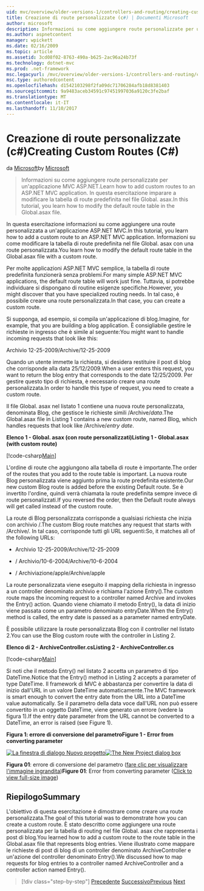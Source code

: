```yaml
---
uid: mvc/overview/older-versions-1/controllers-and-routing/creating-custom-routes-cs
title: Creazione di route personalizzate (c#) | Documenti Microsoft
author: microsoft
description: Informazioni su come aggiungere route personalizzate per un'applicazione MVC ASP.NET. In questa esercitazione imparare a modificare la tabella di route predefinita nel file Global. asax.
ms.author: aspnetcontent
manager: wpickett
ms.date: 02/16/2009
ms.topic: article
ms.assetid: 3cd08f02-8763-490a-b625-2ac96a24b73f
ms.technology: dotnet-mvc
ms.prod: .net-framework
msc.legacyurl: /mvc/overview/older-versions-1/controllers-and-routing/creating-custom-routes-cs
msc.type: authoredcontent
ms.openlocfilehash: d1542103298f2fa09dc71706284afb18d8381403
ms.sourcegitcommit: 9a9483aceb34591c97451997036a9120c3fe2baf
ms.translationtype: MT
ms.contentlocale: it-IT
ms.lasthandoff: 11/10/2017
---
```

<a name="creating-custom-routes-c"></a><span data-ttu-id="d2b28-104">Creazione di route personalizzate (c#)</span><span class="sxs-lookup"><span data-stu-id="d2b28-104">Creating Custom Routes (C#)</span></span>
====================
<span data-ttu-id="d2b28-105">da [Microsoft](https://github.com/microsoft)</span><span class="sxs-lookup"><span data-stu-id="d2b28-105">by [Microsoft](https://github.com/microsoft)</span></span>

> <span data-ttu-id="d2b28-106">Informazioni su come aggiungere route personalizzate per un'applicazione MVC ASP.NET.</span><span class="sxs-lookup"><span data-stu-id="d2b28-106">Learn how to add custom routes to an ASP.NET MVC application.</span></span> <span data-ttu-id="d2b28-107">In questa esercitazione imparare a modificare la tabella di route predefinita nel file Global. asax.</span><span class="sxs-lookup"><span data-stu-id="d2b28-107">In this tutorial, you learn how to modify the default route table in the Global.asax file.</span></span>


<span data-ttu-id="d2b28-108">In questa esercitazione informazioni su come aggiungere una route personalizzata a un'applicazione ASP.NET MVC.</span><span class="sxs-lookup"><span data-stu-id="d2b28-108">In this tutorial, you learn how to add a custom route to an ASP.NET MVC application.</span></span> <span data-ttu-id="d2b28-109">Informazioni su come modificare la tabella di route predefinita nel file Global. asax con una route personalizzata.</span><span class="sxs-lookup"><span data-stu-id="d2b28-109">You learn how to modify the default route table in the Global.asax file with a custom route.</span></span>

<span data-ttu-id="d2b28-110">Per molte applicazioni ASP.NET MVC semplice, la tabella di route predefinita funzionerà senza problemi.</span><span class="sxs-lookup"><span data-stu-id="d2b28-110">For many simple ASP.NET MVC applications, the default route table will work just fine.</span></span> <span data-ttu-id="d2b28-111">Tuttavia, si potrebbe individuare si dispongano di routine esigenze specifiche.</span><span class="sxs-lookup"><span data-stu-id="d2b28-111">However, you might discover that you have specialized routing needs.</span></span> <span data-ttu-id="d2b28-112">In tal caso, è possibile creare una route personalizzata.</span><span class="sxs-lookup"><span data-stu-id="d2b28-112">In that case, you can create a custom route.</span></span>

<span data-ttu-id="d2b28-113">Si supponga, ad esempio, si compila un'applicazione di blog.</span><span class="sxs-lookup"><span data-stu-id="d2b28-113">Imagine, for example, that you are building a blog application.</span></span> <span data-ttu-id="d2b28-114">È consigliabile gestire le richieste in ingresso che è simile al seguente:</span><span class="sxs-lookup"><span data-stu-id="d2b28-114">You might want to handle incoming requests that look like this:</span></span>

<span data-ttu-id="d2b28-115">Archivio 12-25-2009</span><span class="sxs-lookup"><span data-stu-id="d2b28-115">/Archive/12-25-2009</span></span>

<span data-ttu-id="d2b28-116">Quando un utente immette la richiesta, si desidera restituire il post di blog che corrisponde alla data 25/12/2009.</span><span class="sxs-lookup"><span data-stu-id="d2b28-116">When a user enters this request, you want to return the blog entry that corresponds to the date 12/25/2009.</span></span> <span data-ttu-id="d2b28-117">Per gestire questo tipo di richiesta, è necessario creare una route personalizzata.</span><span class="sxs-lookup"><span data-stu-id="d2b28-117">In order to handle this type of request, you need to create a custom route.</span></span>

<span data-ttu-id="d2b28-118">Il file Global. asax nel listato 1 contiene una nuova route personalizzata, denominata Blog, che gestisce le richieste simili /Archive/*data*.</span><span class="sxs-lookup"><span data-stu-id="d2b28-118">The Global.asax file in Listing 1 contains a new custom route, named Blog, which handles requests that look like /Archive/*entry date*.</span></span>

<span data-ttu-id="d2b28-119">**Elenco 1 - Global. asax (con route personalizzati)**</span><span class="sxs-lookup"><span data-stu-id="d2b28-119">**Listing 1 - Global.asax (with custom route)**</span></span>

[!code-csharp[Main](creating-custom-routes-cs/samples/sample1.cs)]

<span data-ttu-id="d2b28-120">L'ordine di route che aggiungono alla tabella di route è importante.</span><span class="sxs-lookup"><span data-stu-id="d2b28-120">The order of the routes that you add to the route table is important.</span></span> <span data-ttu-id="d2b28-121">La nuova route Blog personalizzata viene aggiunto prima la route predefinita esistente.</span><span class="sxs-lookup"><span data-stu-id="d2b28-121">Our new custom Blog route is added before the existing Default route.</span></span> <span data-ttu-id="d2b28-122">Se è invertito l'ordine, quindi verrà chiamata la route predefinita sempre invece di route personalizzati.</span><span class="sxs-lookup"><span data-stu-id="d2b28-122">If you reversed the order, then the Default route always will get called instead of the custom route.</span></span>

<span data-ttu-id="d2b28-123">La route di Blog personalizzata corrisponde a qualsiasi richiesta che inizia con archivio /.</span><span class="sxs-lookup"><span data-stu-id="d2b28-123">The custom Blog route matches any request that starts with /Archive/.</span></span> <span data-ttu-id="d2b28-124">In tal caso, corrisponde tutti gli URL seguenti:</span><span class="sxs-lookup"><span data-stu-id="d2b28-124">So, it matches all of the following URLs:</span></span>

- <span data-ttu-id="d2b28-125">Archivio 12-25-2009</span><span class="sxs-lookup"><span data-stu-id="d2b28-125">/Archive/12-25-2009</span></span>

- <span data-ttu-id="d2b28-126">/ Archivio/10-6-2004</span><span class="sxs-lookup"><span data-stu-id="d2b28-126">/Archive/10-6-2004</span></span>

- <span data-ttu-id="d2b28-127">/ Archiviazione/apple</span><span class="sxs-lookup"><span data-stu-id="d2b28-127">/Archive/apple</span></span>

<span data-ttu-id="d2b28-128">La route personalizzata viene eseguito il mapping della richiesta in ingresso a un controller denominato archivio e richiama l'azione Entry().</span><span class="sxs-lookup"><span data-stu-id="d2b28-128">The custom route maps the incoming request to a controller named Archive and invokes the Entry() action.</span></span> <span data-ttu-id="d2b28-129">Quando viene chiamato il metodo Entry(), la data di inizio viene passata come un parametro denominato entryDate.</span><span class="sxs-lookup"><span data-stu-id="d2b28-129">When the Entry() method is called, the entry date is passed as a parameter named entryDate.</span></span>

<span data-ttu-id="d2b28-130">È possibile utilizzare la route personalizzata Blog con il controller nel listato 2.</span><span class="sxs-lookup"><span data-stu-id="d2b28-130">You can use the Blog custom route with the controller in Listing 2.</span></span>

<span data-ttu-id="d2b28-131">**Elenco di 2 - ArchiveController.cs**</span><span class="sxs-lookup"><span data-stu-id="d2b28-131">**Listing 2 - ArchiveController.cs**</span></span>

[!code-csharp[Main](creating-custom-routes-cs/samples/sample2.cs)]

<span data-ttu-id="d2b28-132">Si noti che il metodo Entry() nel listato 2 accetta un parametro di tipo DateTime.</span><span class="sxs-lookup"><span data-stu-id="d2b28-132">Notice that the Entry() method in Listing 2 accepts a parameter of type DateTime.</span></span> <span data-ttu-id="d2b28-133">Il framework di MVC è abbastanza per convertire la data di inizio dall'URL in un valore DateTime automaticamente.</span><span class="sxs-lookup"><span data-stu-id="d2b28-133">The MVC framework is smart enough to convert the entry date from the URL into a DateTime value automatically.</span></span> <span data-ttu-id="d2b28-134">Se il parametro della data voce dall'URL non può essere convertito in un oggetto DateTime, viene generato un errore (vedere la figura 1).</span><span class="sxs-lookup"><span data-stu-id="d2b28-134">If the entry date parameter from the URL cannot be converted to a DateTime, an error is raised (see Figure 1).</span></span>

<span data-ttu-id="d2b28-135">**Figura 1: errore di conversione del parametro**</span><span class="sxs-lookup"><span data-stu-id="d2b28-135">**Figure 1 - Error from converting parameter**</span></span>


<span data-ttu-id="d2b28-136">[![La finestra di dialogo Nuovo progetto](creating-custom-routes-cs/_static/image1.jpg)](creating-custom-routes-cs/_static/image1.png)</span><span class="sxs-lookup"><span data-stu-id="d2b28-136">[![The New Project dialog box](creating-custom-routes-cs/_static/image1.jpg)](creating-custom-routes-cs/_static/image1.png)</span></span>

<span data-ttu-id="d2b28-137">**Figura 01**: errore di conversione del parametro ([fare clic per visualizzare l'immagine ingrandita](creating-custom-routes-cs/_static/image2.png))</span><span class="sxs-lookup"><span data-stu-id="d2b28-137">**Figure 01**: Error from converting parameter ([Click to view full-size image](creating-custom-routes-cs/_static/image2.png))</span></span>


## <a name="summary"></a><span data-ttu-id="d2b28-138">Riepilogo</span><span class="sxs-lookup"><span data-stu-id="d2b28-138">Summary</span></span>

<span data-ttu-id="d2b28-139">L'obiettivo di questa esercitazione è dimostrare come creare una route personalizzata.</span><span class="sxs-lookup"><span data-stu-id="d2b28-139">The goal of this tutorial was to demonstrate how you can create a custom route.</span></span> <span data-ttu-id="d2b28-140">È stato descritto come aggiungere una route personalizzata per la tabella di routing nel file Global. asax che rappresenta i post di blog.</span><span class="sxs-lookup"><span data-stu-id="d2b28-140">You learned how to add a custom route to the route table in the Global.asax file that represents blog entries.</span></span> <span data-ttu-id="d2b28-141">Viene illustrato come mappare le richieste di post di blog di un controller denominato ArchiveController e un'azione del controller denominato Entry().</span><span class="sxs-lookup"><span data-stu-id="d2b28-141">We discussed how to map requests for blog entries to a controller named ArchiveController and a controller action named Entry().</span></span>

>[!div class="step-by-step"]
<span data-ttu-id="d2b28-142">[Precedente](aspnet-mvc-controllers-overview-cs.md)
[Successivo](creating-a-route-constraint-cs.md)</span><span class="sxs-lookup"><span data-stu-id="d2b28-142">[Previous](aspnet-mvc-controllers-overview-cs.md)
[Next](creating-a-route-constraint-cs.md)</span></span>

